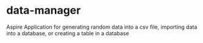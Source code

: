 # data-manager
Aspire Application for generating random data into a csv file, importing data into a database, or creating a table in a database

